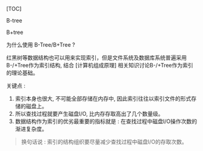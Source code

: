 [TOC]



B-tree

B+tree



为什么使用 B-Tree/B+Tree ?

红黑树等数据结构也可以用来实现索引，但是文件系统及数据库系统普遍采用B-/+Tree作为索引结构, 结合 [计算机组成原理] 相关知识讨论B-/+Tree作为索引的理论基础。

关键点 :

1. 索引本身也很大, 不可能全部存储在内存中, 因此索引往往以索引文件的形式存储的磁盘上。
2. 所以查找过程就要产生磁盘I/O, 比内存存取高出了几个数量级。
3. 数据结构作为索引的优劣最重要的指标就是 : 在查找过程中磁盘I/O操作次数的渐进复杂度。

> 换句话说 : 索引的结构组织要尽量减少查找过程中磁盘I/O的存取次数。

